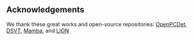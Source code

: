 ## Acknowledgements
We thank these great works and open-source repositories:
[OpenPCDet](https://github.com/open-mmlab/OpenPCDet), [DSVT](https://github.com/Haiyang-W/DSVT), [Mamba](https://github.com/state-spaces/mamba), and [LION
](https://github.com/nv-tlabs/LION.git)
